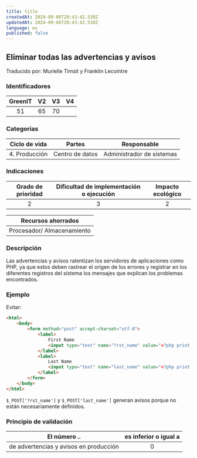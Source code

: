 ```yaml
---
title: title
createdAt: 2024-09-06T20:43:42.530Z
updatedAt: 2024-09-06T20:43:42.530Z
language: es
published: false
---
```

## Eliminar todas las advertencias y avisos
Traducido por: Murielle Timsit y Franklin Lecointre

### Identificadores

| GreenIT | V2  | V3 | V4  |
|:-------:|:----:|:----:|:----:|
| 51   | 65 | 70  | |

### Categorías

| Ciclo de vida | Partes | Responsable |
|:---------:|:----:|:----:|
| 4. Producción | Centro de datos | Administrador de sistemas |

### Indicaciones

| Grado de prioridad   | Dificultad de implementación o ejecución | Impacto ecológico   |
|:-------------------:|:-------------------------:|:---------------------:|
| 2 | 3 | 2 |

|Recursos ahorrados |
|:----------------------------------------------------------:|
| Procesador/ Almacenamiento   |

### Descripción

Las advertencias y avisos ralentizan los servidores de aplicaciones como PHP, ya que estos deben rastrear el origen de los errores y registrar en los diferentes registros del sistema los mensajes que explican los problemas encontrados.

### Ejemplo

Evitar:
```html
<html>
 	<body>
     	<form method="post" accept-charset="utf-8">
         	<label>
             	First Name
             	<input type="text" name="?rst_name" value="<?php print $_POST['?rst_name'] ?>" placeholder="">
        	</label>	 
         	<label>
              	Last Name
              	<input type="text" name="last_name" value="<?php print $_POST['last_name'] ?>" placeholder="">
         	</label>	 
     	</form>
 	</body>
</html>
```
`$_POST['?rst_name']` y `$_POST['last_name']`  generan avisos porque no están necesariamente definidos.


### Principio de validación

| El número ..   | es inferior o igual a   |  
|-------------------|:-------------------------:|
| de advertencias y avisos en producción | 0  |



